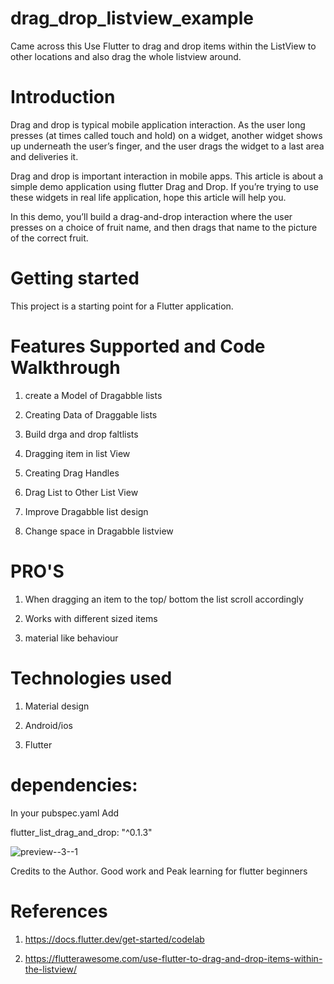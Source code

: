 # drag_drop_listview_example
Came across this Use Flutter to drag and drop items within the ListView to other locations and also drag the whole listview around.


# Introduction

Drag and drop is typical mobile application interaction. As the user long presses (at times called touch and hold) on a widget, another widget shows up underneath the user’s finger, and the user drags the widget to a last area and deliveries it.

Drag and drop is important interaction in mobile apps. This article is about a simple demo application using flutter Drag and Drop. If you’re trying to use these widgets in real life application, hope this article will help you.

In this demo, you’ll build a drag-and-drop interaction where the user presses on a choice of fruit name, and then drags that name to the picture of the correct fruit.

# Getting started 

This project is a starting point for a Flutter application.


# Features Supported and Code Walkthrough

1) create a Model of Dragabble lists

2) Creating Data of Draggable lists 

3) Build drga and drop faltlists 

4) Dragging item in list View

5) Creating Drag Handles

6) Drag List to Other List View

7) Improve Dragabble list design 

8) Change space in Dragabble listview

# PRO'S

1) When dragging an item to the top/ bottom the list scroll accordingly

2) Works with different sized items

3) material like behaviour

# Technologies used

1)  Material design 

2) Android/ios

3)  Flutter

# dependencies:

In your pubspec.yaml  Add

  flutter_list_drag_and_drop: "^0.1.3"



![preview--3--1](https://user-images.githubusercontent.com/93249038/216503448-ae1b91c3-b8ad-4f18-b9d1-2095b562a74d.gif)

Credits to the Author. Good work and Peak learning for flutter beginners

# References
1) https://docs.flutter.dev/get-started/codelab

2) https://flutterawesome.com/use-flutter-to-drag-and-drop-items-within-the-listview/
